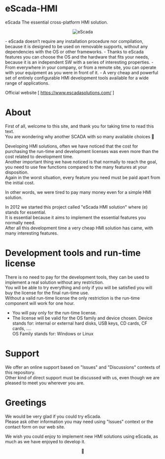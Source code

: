 # eScada-HMI
eScada The essential cross-platform HMI solution.
<p align="center"> <img align="center" src="https://www.escadasolutions.com/git/escada-logo.png?raw=true" alt="eScada"/> </p>
- eScada doesn’t require any installation procedure nor compilation, because it is designed to be used on removable supports, without any dependencies with the OS or other frameworks.
- Thanks to eScada features you can choose the OS and the hardware that fits your needs, because it is an independent SW with a series of interesting properties.
- From everywhere in your company, or from a remote site, you can operate with your equipment as you were in front of it.
- A very cheap and powerful set of entirely configurable HMI development tools available for a wide range of applications.

Official website [ https://www.escadasolutions.com/ ]

# About
First of all, welcome to this site, and thank you for taking time to read this text.<br>
You are wondering why another SCADA with so many available choices 🙂

Developing HMI solutions, often we have noticed that the cost for purchasing the run-time and development licenses was even more than the cost related to development time.<br>
Another important thing we have noticed is that normally to reach the goal, you need to use few functions compared to the many features at your disposition.<br>
Again in the worst situation, every feature you need must be paid apart from the initial cost.<br>

In other words, we were tired to pay many money even for a simple HMI solution.

In 2012 we started this project called "eScada HMI solution" where (e) stands for essential.<br>
It is essential because it aims to implement the essential features you normally need.<br>
After all this development time a very cheap HMI solution has came, with many interesting features.

# Development tools and run-time license
There is no need to pay for the development tools, they can be used to implement a real solution without any restriction.<br>
You will be able to try everything and only if you will be satisfied you will buy the license for the final run-time use.<br>
Without a valid run-time license the only restriction is the run-time component will work for one hour.<br>

- You will pay only for the run-time license.
- The license will be valid for the OS family and device chosen.
Device stands for: internal or external hard disks, USB keys, CD cards, CF cards, ....<br>
OS Family stands for: Windows or Linux

# Support
We offer an online support based on "Issues" and "Discussions" contexts of this repository.<br>
Other kind of direct support must be discussed with us, even though we are pleased to meet you wherever you are.

# Greetings
We would be very glad if you could try eScada.<br>
Please ask other information you may need using "Issues" context or the contact form on our web site.

We wish you could enjoy to implement new HMI solutions using eScada, as much as we have enjoyed to develop it.<br>
<p align="center">🙂</p>

